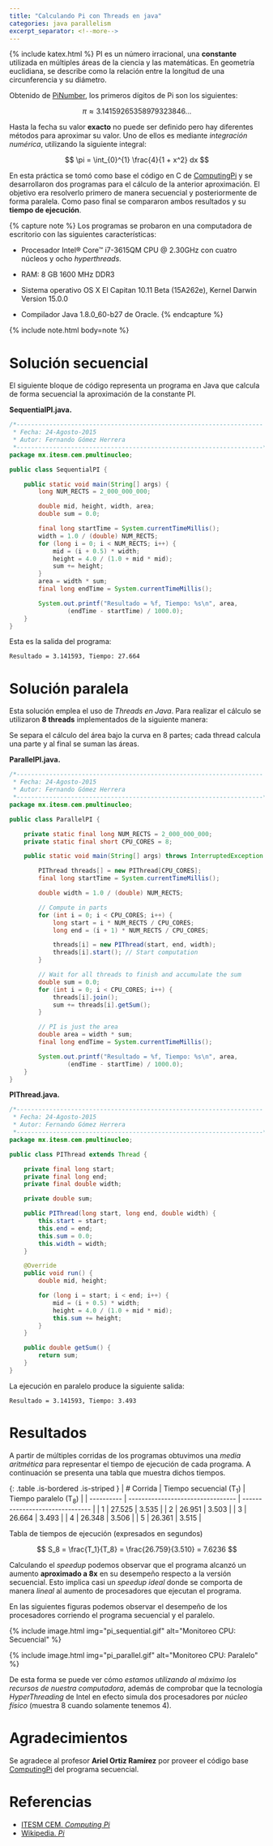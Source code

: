 ```yaml
---
title: "Calculando Pi con Threads en java"
categories: java parallelism
excerpt_separator: <!--more-->
---
```

{% include katex.html %}
PI es un número irracional, una **constante** utilizada en múltiples
áreas de la ciencia y las matemáticas. En geometría euclidiana, se
describe como la relación entre la longitud de una circunferencia y su
diámetro.

Obtenido de [PiNumber][PiNumber], los primeros dígitos de Pi son
los siguientes:

$$\pi ≈ 3.14159265358979323846...$$

Hasta la fecha su valor **exacto** no puede ser definido pero hay
diferentes métodos para aproximar su valor. Uno de ellos es mediante
*integración numérica*, utilizando la siguiente integral:

$$
\pi = \int_{0}^{1} \frac{4}{1 + x^2} dx
$$

<!--more-->

En esta práctica se tomó como base el código en C de
[ComputingPi][ComputingPi] y se desarrollaron dos programas para el
cálculo de la anterior aproximación. El objetivo era resolverlo primero
de manera secuencial y posteriormente de forma paralela. Como paso final
se compararon ambos resultados y su **tiempo de ejecución**.

{% capture note %}
 Los programas se probaron en una computadora de escritorio con las
 siguientes características:
 
   - Procesador Intel® Core™ i7-3615QM CPU @ 2.30GHz con cuatro núcleos
     y ocho *hyperthreads*.
 
   - RAM: 8 GB 1600 MHz DDR3
 
   - Sistema operativo OS X El Capitan 10.11 Beta (15A262e), Kernel
     Darwin Version 15.0.0
 
   - Compilador Java 1.8.0\_60-b27 de Oracle.
{% endcapture %}

{% include note.html body=note %}

# Solución secuencial

El siguiente bloque de código representa un programa en Java que calcula
de forma secuencial la aproximación de la constante PI.

**SequentialPI.java.**

``` java
/*--------------------------------------------------------------------
 * Fecha: 24-Agosto-2015
 * Autor: Fernando Gómez Herrera
 *--------------------------------------------------------------------*/
package mx.itesm.cem.pmultinucleo;

public class SequentialPI {

    public static void main(String[] args) {
        long NUM_RECTS = 2_000_000_000;

        double mid, height, width, area;
        double sum = 0.0;

        final long startTime = System.currentTimeMillis();
        width = 1.0 / (double) NUM_RECTS;
        for (long i = 0; i < NUM_RECTS; i++) {
            mid = (i + 0.5) * width;
            height = 4.0 / (1.0 + mid * mid);
            sum += height;
        }
        area = width * sum;
        final long endTime = System.currentTimeMillis();

        System.out.printf("Resultado = %f, Tiempo: %s\n", area,
                (endTime - startTime) / 1000.0);
    }
}
```

Esta es la salida del programa:

``` text
Resultado = 3.141593, Tiempo: 27.664
```

# Solución paralela

Esta solución emplea el uso de *Threads en Java*. Para realizar el
cálculo se utilizaron **8 threads** implementados de la siguiente
manera:

Se separa el cálculo del área bajo la curva en 8 partes; cada thread
calcula una parte y al final se suman las áreas.

**ParallelPI.java.**

``` java
/*--------------------------------------------------------------------
 * Fecha: 24-Agosto-2015
 * Autor: Fernando Gómez Herrera
 *--------------------------------------------------------------------*/
package mx.itesm.cem.pmultinucleo;

public class ParallelPI {

    private static final long NUM_RECTS = 2_000_000_000;
    private static final short CPU_CORES = 8;

    public static void main(String[] args) throws InterruptedException {

        PIThread threads[] = new PIThread[CPU_CORES];
        final long startTime = System.currentTimeMillis();

        double width = 1.0 / (double) NUM_RECTS;

        // Compute in parts
        for (int i = 0; i < CPU_CORES; i++) {
            long start = i * NUM_RECTS / CPU_CORES;
            long end = (i + 1) * NUM_RECTS / CPU_CORES;

            threads[i] = new PIThread(start, end, width);
            threads[i].start(); // Start computation
        }

        // Wait for all threads to finish and accumulate the sum
        double sum = 0.0;
        for (int i = 0; i < CPU_CORES; i++) {
            threads[i].join();
            sum += threads[i].getSum();
        }

        // PI is just the area
        double area = width * sum;
        final long endTime = System.currentTimeMillis();

        System.out.printf("Resultado = %f, Tiempo: %s\n", area,
                (endTime - startTime) / 1000.0);
    }
}
```

**PIThread.java.**

``` java
/*--------------------------------------------------------------------
 * Fecha: 24-Agosto-2015
 * Autor: Fernando Gómez Herrera
 *--------------------------------------------------------------------*/
package mx.itesm.cem.pmultinucleo;

public class PIThread extends Thread {

    private final long start;
    private final long end;
    private final double width;

    private double sum;

    public PIThread(long start, long end, double width) {
        this.start = start;
        this.end = end;
        this.sum = 0.0;
        this.width = width;
    }

    @Override
    public void run() {
        double mid, height;

        for (long i = start; i < end; i++) {
            mid = (i + 0.5) * width;
            height = 4.0 / (1.0 + mid * mid);
            this.sum += height;
        }
    }

    public double getSum() {
        return sum;
    }
}
```

La ejecución en paralelo produce la siguiente salida:

``` text
Resultado = 3.141593, Tiempo: 3.493
```

# Resultados

A partir de múltiples corridas de los programas obtuvimos una *media
aritmética* para representar el tiempo de ejecución de cada programa. A
continuación se presenta una tabla que muestra dichos
tiempos.

{: .table .is-bordered .is-striped }
| \# Corrida | Tiempo secuencial (T<sub>1</sub>) | Tiempo paralelo (T<sub>8</sub>) |
| ---------- | --------------------------------- | ------------------------------- |
| 1          | 27.525                            | 3.535                           |
| 2          | 26.951                            | 3.503                           |
| 3          | 26.664                            | 3.493                           |
| 4          | 26.348                            | 3.506                           |
| 5          | 26.361                            | 3.515                           |

Tabla de tiempos de ejecución (expresados en segundos)

$$
S_8 = \frac{T_1}{T_8} = \frac{26.759}{3.510} = 7.6236
$$

Calculando el *speedup* podemos observar que el programa alcanzó un
aumento **aproximado a 8x** en su desempeño respecto a la versión
secuencial. Esto implica casi un *speedup ideal* donde se comporta de
manera *lineal* al aumento de procesadores que ejecutan el programa.

En las siguientes figuras podemos observar el desempeño de los
procesadores corriendo el programa secuencial y el paralelo.

{% include image.html img="pi_sequential.gif" alt="Monitoreo CPU: Secuencial" %}

{% include image.html img="pi_parallel.gif" alt="Monitoreo CPU: Paralelo" %}

De esta forma se puede ver cómo *estamos utilizando al máximo los
recursos de nuestra computadora*, además de comprobar que la tecnología
*HyperThreading* de Intel en efecto simula dos procesadores por *núcleo
físico* (muestra 8 cuando solamente tenemos 4).

# Agradecimientos

Se agradece al profesor **Ariel Ortiz Ramírez** por proveer el código
base [ComputingPi][ComputingPi] del programa secuencial.

# Referencias
- [ITESM CEM. *Computing Pi*][ComputingPi]
- [Wikipedia. *Pi*][PiNumber]

[ComputingPi]: http://webcem01.cem.itesm.mx:8005/apps/s201513/tc3035/notes_computing_pi/
[PiNumber]: https://en.wikipedia.org/wiki/Pi
